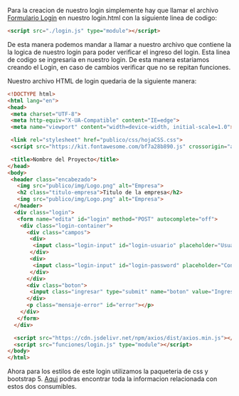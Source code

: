 Para la creacion de nuestro login simplemente hay que llamar el archivo [Formulario Login](http://127.0.0.1:5500/docs/global.html#FormulariodeLogin) en nuestro login.html con la siguiente linea de codigo:

```html
<script src="./login.js" type="module"></script>
```
De esta manera podemos mandar a llamar a nuestro archivo que contiene la la logica de nuestro login para poder verificar el ingreso del login. Esta linea de codigo se ingresaria en nuestro login. De esta manera estariamos creando el Login, en caso de cambios verificar que no se repitan funciones.

Nuestro archivo HTML de login quedaria de la siguiente manera:

```html
<!DOCTYPE html>
<html lang="en">
<head>
 <meta charset="UTF-8">
 <meta http-equiv="X-UA-Compatible" content="IE=edge">
 <meta name="viewport" content="width=device-width, initial-scale=1.0">

 <link rel="stylesheet" href="publico/css/hojaCSS.css">
 <script src="https://kit.fontawesome.com/bf7a28b890.js" crossorigin="anonymous"></script>

 <title>Nombre del Proyecto</title>
</head>
<body>
 <header class="encabezado">
   <img src="publico/img/Logo.png" alt="Empresa">
   <h2 class="titulo-empresa">Titulo de la empresa</h2>
   <img src="publico/img/Logo.png" alt="Empresa"> 
  </header>
  <div class="login">
   <form name="edita" id="login" method="POST" autocomplete="off">
    <div class="login-container">
      <div class="campos">
       <div>
        <input class="login-input" id="login-usuario" placeholder="Usuario" type="text" name="usuario" size="10" maxength="15" required>
       </div>
       <div>
        <input class="login-input" id="login-password" placeholder="Contraseña" type="password" name="password" size="10" maxength="15" required>
       </div>
      </div>
      <div class="boton">
       <input class="ingresar" type="submit" name="boton" value="Ingresar">
      </div>
      <p class="mensaje-error" id="error"></p>
    </div>
   </form>
  </div>

  <script src="https://cdn.jsdelivr.net/npm/axios/dist/axios.min.js"></script>
  <script src="funciones/login.js" type="module"></script>
</body>
</html>
```

Ahora para los estilos de este login utilizamos la paqueteria de css y bootstrap 5. [Aqui](http://www.google.com) podras encontrar toda la informacion relacionada con estos dos consumibles.
